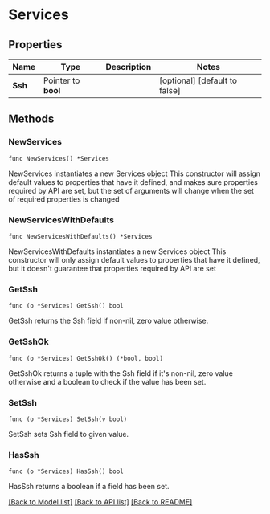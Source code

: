 # Services

## Properties

Name | Type | Description | Notes
------------ | ------------- | ------------- | -------------
**Ssh** | Pointer to **bool** |  | [optional] [default to false]

## Methods

### NewServices

`func NewServices() *Services`

NewServices instantiates a new Services object
This constructor will assign default values to properties that have it defined,
and makes sure properties required by API are set, but the set of arguments
will change when the set of required properties is changed

### NewServicesWithDefaults

`func NewServicesWithDefaults() *Services`

NewServicesWithDefaults instantiates a new Services object
This constructor will only assign default values to properties that have it defined,
but it doesn't guarantee that properties required by API are set

### GetSsh

`func (o *Services) GetSsh() bool`

GetSsh returns the Ssh field if non-nil, zero value otherwise.

### GetSshOk

`func (o *Services) GetSshOk() (*bool, bool)`

GetSshOk returns a tuple with the Ssh field if it's non-nil, zero value otherwise
and a boolean to check if the value has been set.

### SetSsh

`func (o *Services) SetSsh(v bool)`

SetSsh sets Ssh field to given value.

### HasSsh

`func (o *Services) HasSsh() bool`

HasSsh returns a boolean if a field has been set.


[[Back to Model list]](../README.md#documentation-for-models) [[Back to API list]](../README.md#documentation-for-api-endpoints) [[Back to README]](../README.md)


